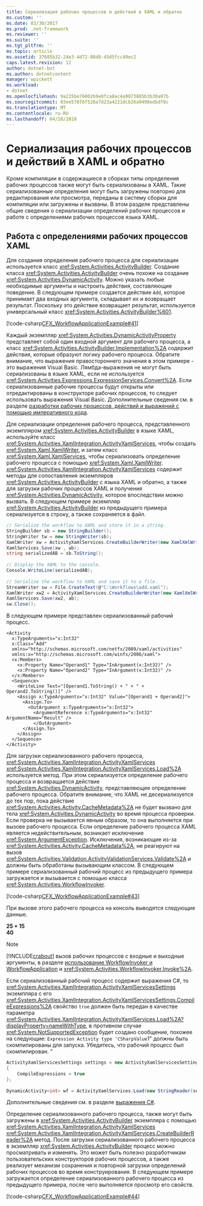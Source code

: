 ```yaml
---
title: Сериализация рабочих процессов и действий в XAML и обратно
ms.custom: ''
ms.date: 03/30/2017
ms.prod: .net-framework
ms.reviewer: ''
ms.suite: ''
ms.tgt_pltfrm: ''
ms.topic: article
ms.assetid: 37685b32-24e3-4d72-88d8-45d5fcc49ec2
caps.latest.revision: 12
author: dotnet-bot
ms.author: dotnetcontent
manager: wpickett
ms.workload:
- dotnet
ms.openlocfilehash: 9a215be76002b9e8fca8ac4a9073885b3b30a97b
ms.sourcegitcommit: 03ee570f6f528a7d23a4221dcb26a9498edbdf8c
ms.translationtype: MT
ms.contentlocale: ru-RU
ms.lasthandoff: 04/28/2018
---
```

# <a name="serializing-workflows-and-activities-to-and-from-xaml"></a>Сериализация рабочих процессов и действий в XAML и обратно
Кроме компиляции в содержащиеся в сборках типы определения рабочих процессов также могут быть сериализованы в XAML. Такие сериализованные определения могут быть загружены повторно для редактирования или просмотра, переданы в систему сборки для компиляции или загружены и вызваны. В этом разделе представлены общие сведения о сериализации определений рабочих процессов и работе с определениями рабочих процессов языка XAML.  
  
## <a name="working-with-xaml-workflow-definitions"></a>Работа с определениями рабочих процессов XAML  
 Для создания определения рабочего процесса для сериализации используется класс <xref:System.Activities.ActivityBuilder>. Создание класса <xref:System.Activities.ActivityBuilder> очень похоже на создание <xref:System.Activities.DynamicActivity>. Можно указать любые необходимые аргументы и настроить действия, составляющие поведение. В следующем примере создается действие `Add`, которое принимает два входных аргумента, складывает их и возвращает результат. Поскольку это действие возвращает результат, используется универсальный класс <xref:System.Activities.ActivityBuilder%601>.  
  
 [!code-csharp[CFX_WorkflowApplicationExample#41](../../../samples/snippets/csharp/VS_Snippets_CFX/cfx_workflowapplicationexample/cs/program.cs#41)]  
  
 Каждый экземпляр <xref:System.Activities.DynamicActivityProperty> представляет собой один входной аргумент для рабочего процесса, а класс <xref:System.Activities.ActivityBuilder.Implementation%2A> содержит действия, которые образуют логику рабочего процесса. Обратите внимание, что выражения правостороннего значения в этом примере - это выражения Visual Basic. Лямбда-выражения не могут быть сериализованы в языке XAML, если не используется <xref:System.Activities.Expressions.ExpressionServices.Convert%2A>. Если сериализованные рабочие процессы будут открыты или отредактированы в конструкторе рабочих процессов, то следует использовать выражения Visual Basic. Дополнительные сведения см. в разделе [разработки рабочих процессов, действий и выражений с помощью императивного кода](../../../docs/framework/windows-workflow-foundation/authoring-workflows-activities-and-expressions-using-imperative-code.md).  
  
 Для сериализации определения рабочего процесса, представленного экземпляром <xref:System.Activities.ActivityBuilder> в языке XAML, используйте класс <xref:System.Activities.XamlIntegration.ActivityXamlServices>, чтобы создать <xref:System.Xaml.XamlWriter>, и затем класс <xref:System.Xaml.XamlServices>, чтобы сериализовать определение рабочего процесса с помощью <xref:System.Xaml.XamlWriter>. <xref:System.Activities.XamlIntegration.ActivityXamlServices> содержит методы для сопоставления экземпляров <xref:System.Activities.ActivityBuilder> с языка XAML и обратно, а также для загрузки рабочих процессов XAML и получения <xref:System.Activities.DynamicActivity>, которое впоследствии можно вызвать. В следующем примере экземпляр <xref:System.Activities.ActivityBuilder> из предыдущего примера сериализуется в строку, а также сохраняется в файл.  
  
```csharp  
// Serialize the workflow to XAML and store it in a string.  
StringBuilder sb = new StringBuilder();  
StringWriter tw = new StringWriter(sb);  
XamlWriter xw = ActivityXamlServices.CreateBuilderWriter(new XamlXmlWriter(tw, new XamlSchemaContext()));  
XamlServices.Save(xw , ab);  
string serializedAB = sb.ToString();  
  
// Display the XAML to the console.  
Console.WriteLine(serializedAB);  
  
// Serialize the workflow to XAML and save it to a file.  
StreamWriter sw = File.CreateText(@"C:\Workflows\add.xaml");  
XamlWriter xw2 = ActivityXamlServices.CreateBuilderWriter(new XamlXmlWriter(sw, new XamlSchemaContext()));  
XamlServices.Save(xw2, ab);  
sw.Close();  
```  
  
 В следующем примере представлен сериализованный рабочий процесс.  
  
```xaml  
<Activity   
  x:TypeArguments="x:Int32"   
  x:Class="Add"   
  xmlns="http://schemas.microsoft.com/netfx/2009/xaml/activities"   
  xmlns:x="http://schemas.microsoft.com/winfx/2006/xaml">  
  <x:Members>  
    <x:Property Name="Operand1" Type="InArgument(x:Int32)" />  
    <x:Property Name="Operand2" Type="InArgument(x:Int32)" />  
  </x:Members>  
  <Sequence>  
    <WriteLine Text="[Operand1.ToString() + " + " + Operand2.ToString()]" />  
    <Assign x:TypeArguments="x:Int32" Value="[Operand1 + Operand2]">  
      <Assign.To>  
        <OutArgument x:TypeArguments="x:Int32">  
          <ArgumentReference x:TypeArguments="x:Int32" ArgumentName="Result" />  
          </OutArgument>  
      </Assign.To>  
    </Assign>  
  </Sequence>  
</Activity>  
```  
  
 Для загрузки сериализованного рабочего процесса, <xref:System.Activities.XamlIntegration.ActivityXamlServices> <xref:System.Activities.XamlIntegration.ActivityXamlServices.Load%2A> используется метод. При этом сериализуется определение рабочего процесса и возвращается действие <xref:System.Activities.DynamicActivity>, представляющее определение рабочего процесса. Обратите внимание, что XAML не десериализуется до тех пор, пока действие <xref:System.Activities.Activity.CacheMetadata%2A> не будет вызвано для тела <xref:System.Activities.DynamicActivity> во время процесса проверки. Если проверка не вызывается явным образом, то она выполняется при вызове рабочего процесса. Если определение рабочего процесса XAML является недействительным, возникает исключение <xref:System.ArgumentException>. Исключения, возникающие из-за <xref:System.Activities.Activity.CacheMetadata%2A>, не реагируют на вызов <xref:System.Activities.Validation.ActivityValidationServices.Validate%2A> и должны быть обработаны вызывающим классом. В следующем примере сериализованный рабочий процесс из предыдущего примера загружается и вызывается с помощью класса <xref:System.Activities.WorkflowInvoker>.  
  
 [!code-csharp[CFX_WorkflowApplicationExample#43](../../../samples/snippets/csharp/VS_Snippets_CFX/cfx_workflowapplicationexample/cs/program.cs#43)]  
  
 При вызове этого рабочего процесса на консоль выводятся следующие данные.  
  
 **25 + 15**  
**40**    
> [!NOTE]
>  [!INCLUDE[crabout](../../../includes/crabout-md.md)] вызов рабочих процессов с входные и выходные аргументы, в разделе [использование WorkflowInvoker и WorkflowApplication](../../../docs/framework/windows-workflow-foundation/using-workflowinvoker-and-workflowapplication.md) и <xref:System.Activities.WorkflowInvoker.Invoke%2A>.  
  
 Если сериализованный рабочий процесс содержит выражения C#, то <xref:System.Activities.XamlIntegration.ActivityXamlServicesSettings> экземпляра с его <xref:System.Activities.XamlIntegration.ActivityXamlServicesSettings.CompileExpressions%2A> свойство `true` должен быть передан в качестве параметра <xref:System.Activities.XamlIntegration.ActivityXamlServices.Load%2A?displayProperty=nameWithType>, в противном случае <xref:System.NotSupportedException> будет создано сообщение, похожее на следующие: `Expression Activity type 'CSharpValue`1" должны быть скомпилированы для запуска.  Убедитесь, что рабочий процесс был скомпилирован. "  
  
```csharp  
ActivityXamlServicesSettings settings = new ActivityXamlServicesSettings  
{  
    CompileExpressions = true  
};  
  
DynamicActivity<int> wf = ActivityXamlServices.Load(new StringReader(serializedAB), settings) as DynamicActivity<int>;  
```  
  
 Дополнительные сведения см. в разделе [выражения C#](../../../docs/framework/windows-workflow-foundation/csharp-expressions.md).  
  
 Определение сериализованного рабочего процесса, также могут быть загружены в <xref:System.Activities.ActivityBuilder> экземпляра с помощью <xref:System.Activities.XamlIntegration.ActivityXamlServices> <xref:System.Activities.XamlIntegration.ActivityXamlServices.CreateBuilderReader%2A> метод. После загрузки сериализованного рабочего процесса в экземпляр <xref:System.Activities.ActivityBuilder> процесс можно просматривать и изменять. Это может быть полезно разработчикам пользовательских конструкторов рабочих процессов, а также реализует механизм сохранения и повторной загрузки определений рабочих процессов во время конструирования. В следующем примере загружается определение сериализованного рабочего процесса из предыдущего примера, после чего выполняется просмотр его свойств.  
  
 [!code-csharp[CFX_WorkflowApplicationExample#44](../../../samples/snippets/csharp/VS_Snippets_CFX/cfx_workflowapplicationexample/cs/program.cs#44)]

